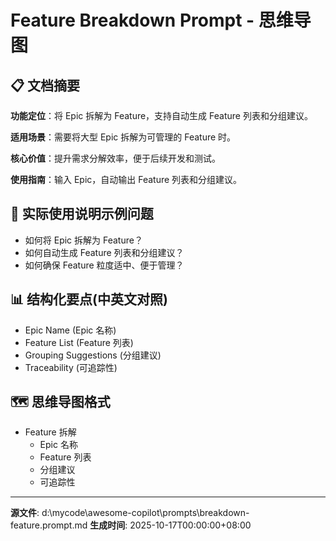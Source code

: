 # Feature Breakdown Prompt - 思维导图

## 📋 文档摘要

**功能定位**：将 Epic 拆解为 Feature，支持自动生成 Feature 列表和分组建议。

**适用场景**：需要将大型 Epic 拆解为可管理的 Feature 时。

**核心价值**：提升需求分解效率，便于后续开发和测试。

**使用指南**：输入 Epic，自动输出 Feature 列表和分组建议。

## 🎯 实际使用说明示例问题

- 如何将 Epic 拆解为 Feature？
- 如何自动生成 Feature 列表和分组建议？
- 如何确保 Feature 粒度适中、便于管理？

## 📊 结构化要点(中英文对照)

- Epic Name (Epic 名称)
- Feature List (Feature 列表)
- Grouping Suggestions (分组建议)
- Traceability (可追踪性)

## 🗺️ 思维导图格式

- Feature 拆解
  - Epic 名称
  - Feature 列表
  - 分组建议
  - 可追踪性

---
**源文件**: d:\mycode\awesome-copilot\prompts\breakdown-feature.prompt.md
**生成时间**: 2025-10-17T00:00:00+08:00
